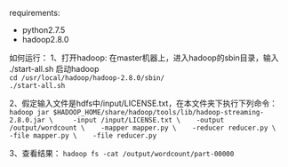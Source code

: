 requirements:
- python2.7.5
- hadoop2.8.0


如何运行：
1、打开hadoop:
在master机器上，进入hadoop的sbin目录，输入 ./start-all.sh 启动hadoop   
`cd /usr/local/hadoop/hadoop-2.8.0/sbin/`   
`./start-all.sh`

2、假定输入文件是hdfs中/input/LICENSE.txt，在本文件夹下执行下列命令：
`hadoop jar $HADOOP_HOME/share/hadoop/tools/lib/hadoop-streaming-2.8.0.jar \    
-input /input/LICENSE.txt \   
-output /output/wordcount \   
-mapper mapper.py \   
-reducer reducer.py \   
-file mapper.py \   
-file reducer.py`

3、查看结果：
`hadoop fs -cat /output/wordcount/part-00000`
